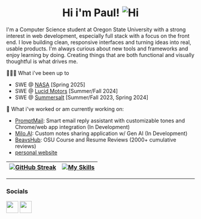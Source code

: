 <div align="center">
  <h1>
    Hi i'm Paul! <img src="https://user-images.githubusercontent.com/18350557/176309783-0785949b-9127-417c-8b55-ab5a4333674e.gif" alt="Hi" />
  </h1>
</div>

I'm a Computer Science student at Oregon State University with a strong interest in web development, especially full stack with a focus on the front end. I love building clean, responsive interfaces and turning ideas into real, usable products. I'm always curious about new tools and frameworks and enjoy learning by doing. Creating things that are both functional and visually thoughtful is what drives me.

👨🏻‍💻 What i've been up to
- SWE @ [NASA](https://www.nasa.gov/) [Spring 2025]
- SWE @ [Lucid Motors](https://lucidmotors.com/) [Summer/Fall 2024]
- SWE @ [Summersalt](https://www.summersalt.com/) [Summer/Fall 2023, Spring 2024]

🔭 What i've worked or am currently working on:
- [PromptMail](https://github.com/): Smart email reply assistant with customizable tones and Chrome/web app integration (In Development)
- [Milo.AI](https://github.com/paul-nguyen-1/milo.ai): Custom notes sharing application w/ Gen AI (In Development)
- [BeavsHub](https://github.com/paul-nguyen-1/BeavsHubV2): OSU Course and Resume Reviews (2000+ cumulative reviews)
- [personal website](https://paulnguyen.vercel.app/)


|[![GitHub Streak](https://nirzak-streak-stats.vercel.app?user=paul-nguyen-1&card_width=400&background=45%2CFDE6A4%2CFFFFFF&hide_current_streak=true&hide_longest_streak=true)](https://git.io/streak-stats) |[![My Skills](https://skillicons.dev/icons?i=py,java,cpp,react,django,flask,js,nextjs,ts,html,css,bootstrap,tailwind,figma,aws,fastapi,redux,ai,prisma,tailwind,github,vscode&perline=11&theme=light)](https://github.com/paul-nguyen-1 "skills") |
|---|---|

---
### Socials

<p align="left"> <a href="https://www.github.com/paul-nguyen-1" target="_blank" rel="noreferrer"><img src="https://raw.githubusercontent.com/danielcranney/readme-generator/main/public/icons/socials/github.svg" width="32" height="32" /></a> <a href="https://www.linkedin.com/in/paul-nguyen--/" target="_blank" rel="noreferrer"><img src="https://raw.githubusercontent.com/danielcranney/readme-generator/main/public/icons/socials/linkedin.svg" width="32" height="32" /></a></p>

<!--
**paul-nguyen-1/paul-nguyen-1** is a ✨ _special_ ✨ repository because its `README.md` (this file) appears on your GitHub profile.

Here are some ideas to get you started:

- 🔭 I’m currently working on ...
- 🌱 I’m currently learning ...
- 👯 I’m looking to collaborate on ...
- 🤔 I’m looking for help with ...
- 💬 Ask me about ...
- 📫 How to reach me: ...
- 😄 Pronouns: ...
- ⚡ Fun fact: ...
-->
